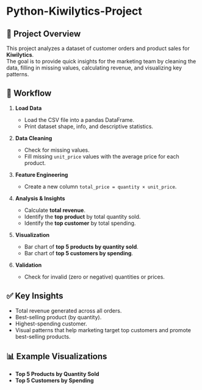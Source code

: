 # Python-Kiwilytics-Project
## 📌 Project Overview
This project analyzes a dataset of customer orders and product sales for **Kiwilytics**.  
The goal is to provide quick insights for the marketing team by cleaning the data, filling in missing values, calculating revenue, and visualizing key patterns.


## 🚀 Workflow
1. **Load Data**  
   - Load the CSV file into a pandas DataFrame.
   - Print dataset shape, info, and descriptive statistics.

2. **Data Cleaning**  
   - Check for missing values.
   - Fill missing `unit_price` values with the average price for each product.

3. **Feature Engineering**  
   - Create a new column `total_price = quantity × unit_price`.

4. **Analysis & Insights**
   - Calculate **total revenue**.
   - Identify the **top product** by total quantity sold.
   - Identify the **top customer** by total spending.

5. **Visualization**
   - Bar chart of **top 5 products by quantity sold**.
   - Bar chart of **top 5 customers by spending**.

6. **Validation**
   - Check for invalid (zero or negative) quantities or prices.

## ✅ Key Insights
- Total revenue generated across all orders.  
- Best-selling product (by quantity).  
- Highest-spending customer.  
- Visual patterns that help marketing target top customers and promote best-selling products.

## 📊 Example Visualizations
- **Top 5 Products by Quantity Sold**
- **Top 5 Customers by Spending**
